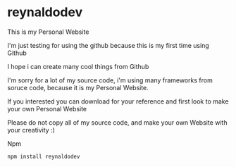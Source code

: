 # reynaldodev
This is my Personal Website

I'm just testing for using the github because this is my first time using Github

I hope i can create many cool things from Github

I'm sorry for a lot of my source code, i'm using many frameworks from soruce code, because it is my Personal Website.

If you interested you can download for your reference and first look to make your own Personal Website

Please do not copy all of my source code, and make your own Website with your creativity :)

Npm 

`npm install reynaldodev`
